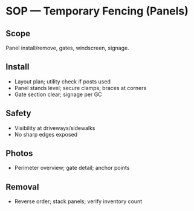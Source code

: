 # SOP — Temporary Fencing (Panels)

## Scope
Panel install/remove, gates, windscreen, signage.

## Install
- Layout plan; utility check if posts used
- Panel stands level; secure clamps; braces at corners
- Gate section clear; signage per GC

## Safety
- Visibility at driveways/sidewalks
- No sharp edges exposed

## Photos
- Perimeter overview; gate detail; anchor points

## Removal
- Reverse order; stack panels; verify inventory count

